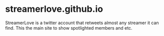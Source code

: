 # streamerlove.github.io
StreamerLove is a twitter account that retweets almost any streamer it can find. This the main site to show spotlighted members and etc.
